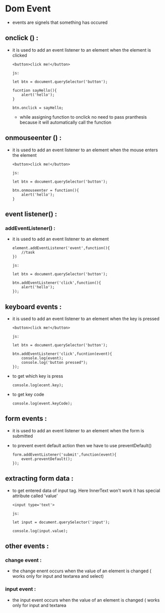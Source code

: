 # Dom Event 

-  events are signels that something has occured

## onclick () :

- it is used to add an event listener to an element when the element is clicked
    ```
    <button>click me!</button>

    js:

    let btn = document.querySelector('button');

    fucntion sayHello(){
        alert('hello');
    }

    btn.onclick = sayHello;
    ```

    - while assigning function to onclick no need to pass pranthesis because it will automatically call the function

## onmouseenter () :

- it is used to add an event listener to an element when the mouse enters the element
    
    ```
    <button>click me!</button>

    js:

    let btn = document.querySelector('button');

    btn.onmouseenter = function(){
        alert('hello');
    }

    ```

## event listener() :

### addEventListener() :

- it is used to add an event listener to an element

    ```
    element.addEventListener('event',function(){
        //task
    })

    js:

    let btn = document.querySelector('button');

    btn.addEventListener('click',function(){
        alert('hello');
    });

    ```

## keyboard events :

- it is used to add an event listener to an element when the key is pressed

    ```
    <button>click me!</button>

    js:

    let btn = document.querySelector('button');

    btn.addEventListener('click',fucntion(event){
        console.log(event);
        console.log('button pressed");
    });

    ```
- to get which key is press

    ```
    console.log(ecent.key);
    ```
- to get key code

    ```
    console.log(event.keyCode);
    ```

## form events :

- it is used to add an event listener to an element when the form is submitted

- to prevent event default action then we have to use preventDefault()

    ```
    form.addEventListener('submit',function(event){
        event.preventDefault();
    });
    ```

## extracting form data :

- to get entered data of input tag. Here InnerText won't work it has special attribute called 'value'

    ```
    <input type='text'>

    js:

    let input = document.querySelector('input');

    console.log(input.value);
    ```

## other events :

### change event :

- the change enent occurs when the value of an element is changed ( works only for input and textarea and select)

### input event :

- the input event occurs when the value of an element is changed ( works only for input and textarea    

